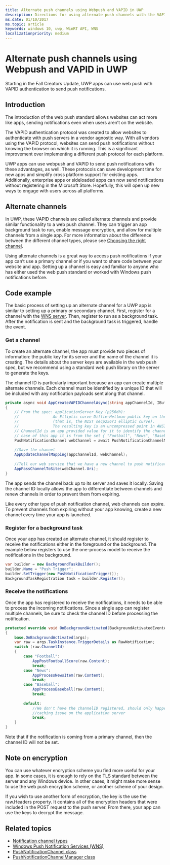 ```yaml
---
title: Alternate push channels using Webpush and VAPID in UWP
description: Directions for using alternate push channels with the VAPID protocol from a UWP app
ms.date: 01/10/2017
ms.topic: article
keywords: windows 10, uwp, WinRT API, WNS
localizationpriority: medium
---
```

# Alternate push channels using Webpush and VAPID in UWP 
Starting in the Fall Creators Update, UWP apps can use web push with VAPID authentication to send push notifications.  

## Introduction
The introduction of the web push standard allows websites can act more like apps, sending notifications even when users aren’t on the website.

The VAPID authentication protocol was created to allow websites to authenticate with push servers in a vendor agnostic way. With all vendors using the VAPID protocol, websites can send push notifications without knowing the browser on which it is running. This is a significant improvement over implementing a different push protocol for each platform. 

UWP apps can use webpush and VAPID to send push notifications with these advantages, as well. These protocols can save development time for new apps and simplify cross platform support for existing apps. Additionally, enterprise apps or sideloaded apps can now send notifications without registering in the Microsoft Store. Hopefully, this will open up new ways to engage with users across all platforms.  

## Alternate channels 
In UWP, these VAPID channels are called alternate channels and provide similar functionality to a web push channel. They can trigger an app background task to run, enable message encryption, and allow for multiple channels from a single app. For more information about the difference between the different channel types, please see [Choosing the right channel](channel-types.md).

Using alternate channels is a great way to access push notifications if your app can’t use a primary channel or if you want to share code between your website and app. Setting up a channel is easy and familiar to anyone who has either used the web push standard or worked with Windows push notifications before.

## Code example

The basic process of setting up an alternate channel for a UWP app is similar to setting up a primary or secondary channel. First, register for a channel with the [WNS server](windows-push-notification-services--wns--overview.md). Then, register to run as a background task. After the notification is sent and the background task is triggered, handle the event.  

### Get a channel 
To create an alternate channel, the app must provide two pieces of information: the public key for its server and the name of the channel it is creating. The details about the server keys are available in the web push spec, but we recommend using a standard web push library on the server to generate the keys.  

The channel ID is particularly important because an app can create multiple alternate channels. Each channel must be identified by a unique ID that will be included with any notification payloads sent along that channel.  

```csharp
private async void AppCreateVAPIDChannelAsync(string appChannelId, IBuffer applicationServerKey) 
{ 
    // From the spec: applicationServer Key (p256dh):  
    //               An Elliptic curve Diffie–Hellman public key on the P-256 curve 
    //               (that is, the NIST secp256r1 elliptic curve).   
    //               The resulting key is an uncompressed point in ANSI X9.62 format             
    // ChannelId is an app provided value for it to identify the channel later.  
    // case of this app it is from the set { "Football", "News", "Baseball" } 
    PushNotificationChannel webChannel = await PushNotificationChannelManager.Current.CreateRawPushNotificationChannelWithAlternateKeyForApplicationAsync(applicationServerKey, appChannelId); 
 
    //Save the channel  
    AppUpdateChannelMapping(appChannelId, webChannel); 
             
    //Tell our web service that we have a new channel to push notifications to 
    AppPassChannelToSite(webChannel.Uri); 
} 
```
The app sends the channel back up to its server and saves it locally. Saving the channel ID locally allows the app to differentiate between channels and renew channels in order to prevent them from expiring.

Like every other type of push notification channel, web channels can expire. To prevent channels from expiring without your app knowing, create a new channel every time your app is launched.    

### Register for a background task 

Once your app has created an alternate channel, it should register to receive the notifications either in the foreground or the background. The example below registers to use the one-process model to receive the notifications in the background.  

```csharp
var builder = new BackgroundTaskBuilder(); 
builder.Name = "Push Trigger"; 
builder.SetTrigger(new PushNotificationTrigger()); 
BackgroundTaskRegistration task = builder.Register(); 
```
### Receive the notifications 

Once the app has registered to receive the notifications, it needs to be able to process the incoming notifications. Since a single app can register multiple channels, be sure to check the channel ID before processing the notification.  

```csharp
protected override void OnBackgroundActivated(BackgroundActivatedEventArgs args) 
{ 
    base.OnBackgroundActivated(args); 
    var raw = args.TaskInstance.TriggerDetails as RawNotification; 
    switch (raw.ChannelId) 
    { 
        case "Football": 
            AppPostFootballScore(raw.Content); 
            break; 
        case "News": 
            AppProcessNewsItem(raw.Content); 
            break; 
        case "Baseball": 
            AppProcessBaseball(raw.Content); 
            break; 
 
        default: 
            //We don't have the channelID registered, should only happen in the case of a 
            //caching issue on the application server 
            break; 
    }                           
} 
```

Note that if the notification is coming from a primary channel, then the channel ID will not be set.  

## Note on encryption 

You can use whatever encryption scheme you find more useful for your app. In some cases, it is enough to rely on the TLS standard between the server and any Windows device. In other cases, it might make more sense to use the web push encryption scheme, or another scheme of your design.  

If you wish to use another form of encryption, the key is the use the raw.Headers property. It contains all of the encryption headers that were included in the POST request to the push server. From there, your app can use the keys to decrypt the message.  

## Related topics
- [Notification channel types](channel-types.md)
- [Windows Push Notification Services (WNS)](windows-push-notification-services--wns--overview.md)
- [PushNotificationChannel class](https://docs.microsoft.com/uwp/api/windows.networking.pushnotifications.pushnotificationchannel)
- [PushNotificationChannelManager class](https://docs.microsoft.com/uwp/api/windows.networking.pushnotifications.pushnotificationchannelmanager)


